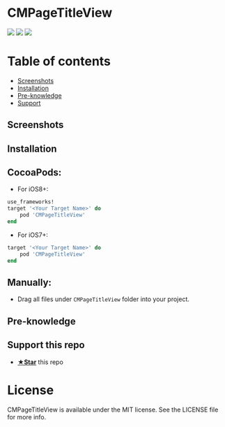# CMPageTitleView
![](https://img.shields.io/cocoapods/v/CMPageTitleView.svg)
![](https://img.shields.io/cocoapods/p/CMPageTitleView.svg)
![](https://img.shields.io/apm/l/vim-mode.svg)

# Table of contents
* [Screenshots](#screenshots)
* [Installation](#installation)
* [Pre-knowledge](#pre-knowledge)
* [Support](#support)


## <a id="screenshots"></a>Screenshots 


## <a id="installation"></a>Installation 

## CocoaPods:

* For iOS8+: 

```ruby
use_frameworks!
target '<Your Target Name>' do
    pod 'CMPageTitleView'
end
```

* For iOS7+:

```ruby
target '<Your Target Name>' do
	pod 'CMPageTitleView'
end
```

## Manually:
* Drag all files under `CMPageTitleView` folder into your project. 



## <a id="pre-knowledge"></a>Pre-knowledge 


## <a id="support"></a>Support this repo
* [**★Star**](#) this repo 

# License
CMPageTitleView is available under the MIT license. See the LICENSE file for more info.

